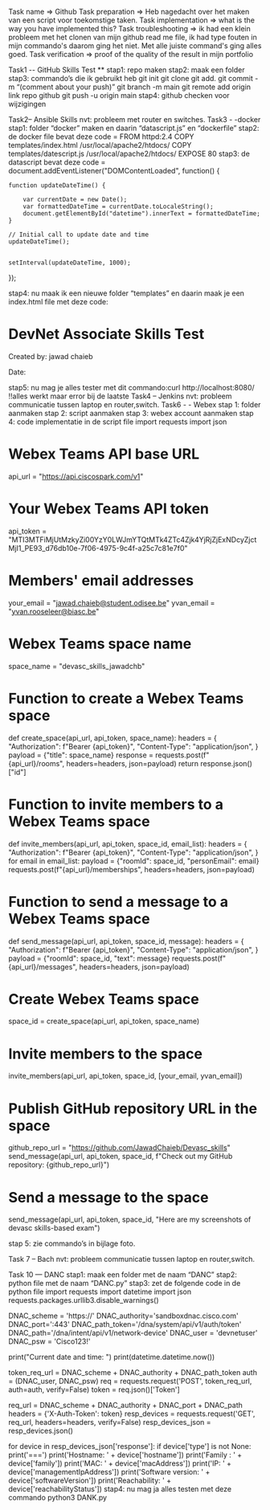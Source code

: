 Task name => Github
Task preparation =>  Heb nagedacht over het maken van een script voor toekomstige taken.
Task implementation => what is the way you have implemented this? 
Task troubleshooting => ik had een klein probleem met het clonen van mijn github read me file, ik had type fouten in mijn commando's daarom ging het niet. Met alle juiste command's ging alles goed. 
Task verification => proof of the quality of the result in mijn portfolio


Task1 -- GitHub Skills Test ** 
stap1: repo maken
stap2: maak een folder 
stap3: commando’s die ik gebruikt heb
	git init
	git clone
	git add.
	git commit -m “(comment about your push)”
	git branch -m main
	git remote add origin link repo github
	git push -u origin main
stap4: github checken voor wijzigingen 

Task2– Ansible Skills
nvt: probleem met router en switches.
Task3 - -docker 
stap1: folder “docker” maken en daarin “datascript.js” en “dockerfile”
stap2: de docker file bevat deze code = FROM httpd:2.4
COPY templates/index.html /usr/local/apache2/htdocs/
COPY templates/datescript.js /usr/local/apache2/htdocs/
EXPOSE 80
stap3: de datascript bevat deze code = document.addEventListener("DOMContentLoaded", function() {

    function updateDateTime() {

        var currentDate = new Date();
        var formattedDateTime = currentDate.toLocaleString();
        document.getElementById("datetime").innerText = formattedDateTime;
    }

    // Initial call to update date and time
    updateDateTime();


    setInterval(updateDateTime, 1000);
});

stap4: nu maak ik een nieuwe folder “templates” en daarin maak je een index.html file met deze code: 
<html>
<head>
    <title>DevNet Associate Skills Test:Jawad chaieb</title>
    <link rel="stylesheet" href="/static/style.css" />
</head>
<body>
    <h1>DevNet Associate Skills Test</h1>
    <p>Created by: jawad chaieb</p>
    <p>Date: <script src="datescript.js"></script></p>
    <p id="datetime"></p>
</body>
</html>
stap5: nu mag je alles tester met dit commando:curl http://localhost:8080/ 
!!alles werkt maar error bij de laatste
Task4 – Jenkins
nvt: probleem communicatie tussen laptop en router,switch.
Task6 - - Webex
stap 1: folder aanmaken
stap 2: script aanmaken
stap 3: webex account aanmaken 
stap 4: code implementatie in de script file
import requests
import json 

# Webex Teams API base URL
api_url = "https://api.ciscospark.com/v1"

# Your Webex Teams API token
api_token = "MTI3MTFiMjUtMzkyZi00YzY0LWJmYTQtMTk4ZTc4Zjk4YjRjZjExNDcyZjctMjI1_PE93_d76db10e-7f06-4975-9c4f-a25c7c81e7f0"

# Members' email addresses
your_email = "jawad.chaieb@student.odisee.be"
yvan_email = "yvan.rooseleer@biasc.be"

# Webex Teams space name
space_name = "devasc_skills_jawadchb"

# Function to create a Webex Teams space
def create_space(api_url, api_token, space_name):
    headers = {
        "Authorization": f"Bearer {api_token}",
        "Content-Type": "application/json",
    }
    payload = {"title": space_name}
    response = requests.post(f"{api_url}/rooms", headers=headers, json=payload)
    return response.json()["id"]

# Function to invite members to a Webex Teams space
def invite_members(api_url, api_token, space_id, email_list):
    headers = {
        "Authorization": f"Bearer {api_token}",
        "Content-Type": "application/json",
    }
    for email in email_list:
        payload = {"roomId": space_id, "personEmail": email}
        requests.post(f"{api_url}/memberships", headers=headers, json=payload)
# Function to send a message to a Webex Teams space
def send_message(api_url, api_token, space_id, message):
    headers = {
        "Authorization": f"Bearer {api_token}",
        "Content-Type": "application/json",
    }
    payload = {"roomId": space_id, "text": message}
    requests.post(f"{api_url}/messages", headers=headers, json=payload)

# Create Webex Teams space
space_id = create_space(api_url, api_token, space_name)

# Invite members to the space
invite_members(api_url, api_token, space_id, [your_email, yvan_email])

# Publish GitHub repository URL in the space
github_repo_url = "https://github.com/JawadChaieb/Devasc_skills"
send_message(api_url, api_token, space_id, f"Check out my GitHub repository: {github_repo_url}")

# Send a message to the space
send_message(api_url, api_token, space_id, "Here are my screenshots of devasc skills-based exam")

stap 5: zie commando’s in bijlage foto.

Task 7 – Bach
nvt: probleem communicatie tussen laptop en router,switch.



Task 10 — DANC
stap1: maak een folder met de naam “DANC”
stap2: python file met de naam “DANC.py”
stap3: 	zet de folgende code in de python file
import requests
import datetime
import json
requests.packages.urllib3.disable_warnings()

DNAC_scheme = 'https://'
DNAC_authority='sandboxdnac.cisco.com'
DNAC_port=':443'
DNAC_path_token='/dna/system/api/v1/auth/token'
DNAC_path='/dna/intent/api/v1/network-device'
DNAC_user = 'devnetuser'
DNAC_psw = 'Cisco123!'


print("Current date and time: ")
print(datetime.datetime.now())


token_req_url = DNAC_scheme + DNAC_authority + DNAC_path_token
auth = (DNAC_user, DNAC_psw)
req = requests.request('POST', token_req_url, auth=auth, verify=False)
token = req.json()['Token']


req_url = DNAC_scheme + DNAC_authority + DNAC_port + DNAC_path
headers = {'X-Auth-Token': token}
resp_devices = requests.request('GET', req_url, headers=headers, verify=False)
resp_devices_json = resp_devices.json()


for device in resp_devices_json['response']:
    if device['type'] is not None:
        print('===')
        print('Hostname: ' + device['hostname'])
        print('Family  : ' + device['family'])
        print('MAC: ' + device['macAddress'])
        print('IP: ' + device['managementIpAddress'])
        print('Software version: ' + device['softwareVersion'])
        print('Reachability: ' + device['reachabilityStatus'])
stap4: nu mag ja alles testen met deze commando python3 DANK.py
